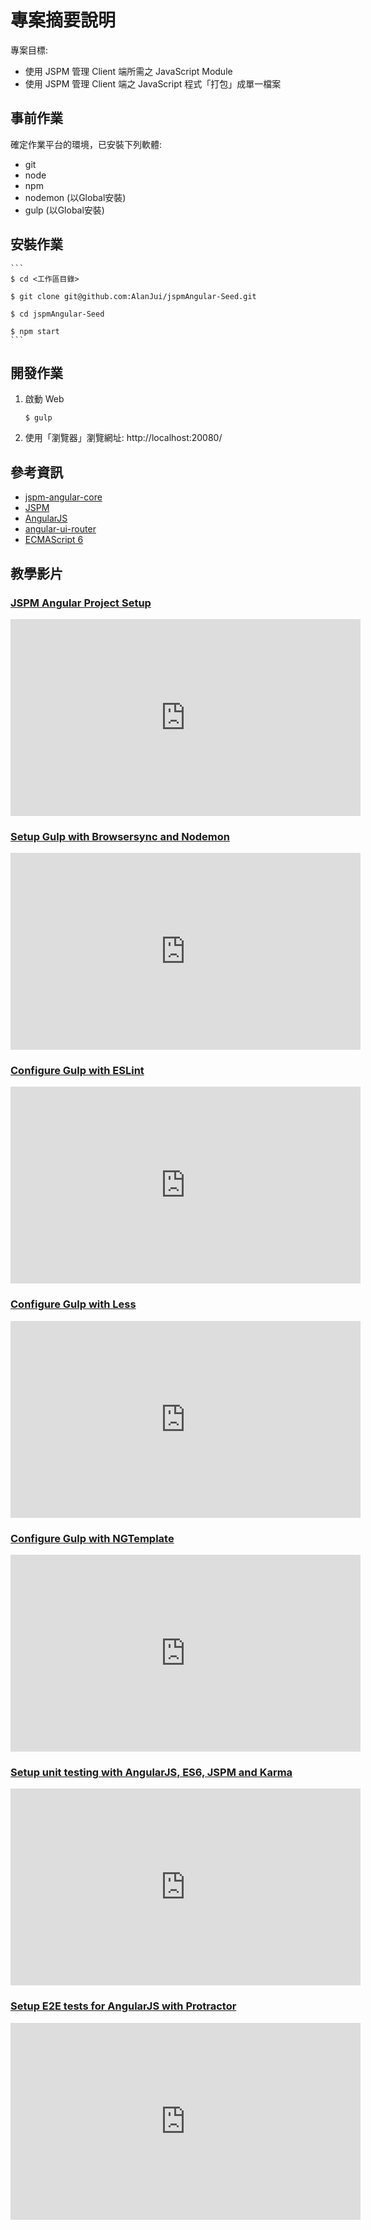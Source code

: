 # 專案摘要說明

  專案目標:
  
   * 使用 JSPM 管理 Client 端所需之 JavaScript Module
   * 使用 JSPM 管理 Client 端之 JavaScript 程式「打包」成單一檔案

## 事前作業

確定作業平台的環境，已安裝下列軟體:
 
 * git
 * node
 * npm
 * nodemon (以Global安裝)
 * gulp (以Global安裝)

## 安裝作業

    ```
    $ cd <工作區目錄>
    
    $ git clone git@github.com:AlanJui/jspmAngular-Seed.git
    
    $ cd jspmAngular-Seed
    
    $ npm start
    ```

## 開發作業

 1. 啟動 Web 

    ```
    $ gulp
    ```

 2. 使用「瀏覽器」瀏覽網址: http://localhost:20080/

    
## 參考資訊

 * [jspm-angular-core](https://github.com/bjanderson/jspm-angular-core/)
 * [JSPM](http://jspm.io/) 
 * [AngularJS](https://angularjs.org/) 
 * [angular-ui-router](http://angular-ui.github.io/ui-router/site/#/api/ui.router)
 * [ECMAScript 6](http://www.ecma-international.org/publications/standards/Ecma-262.htm)

## 教學影片

### [JSPM Angular Project Setup](https://www.youtube.com/watch?v=c7omV80IPwg)

<iframe width="560" height="315" src="https://www.youtube.com/embed/c7omV80IPwg?rel=0" frameborder="0" allowfullscreen></iframe>   

### [Setup Gulp with Browsersync and Nodemon](https://www.youtube.com/watch?v=_BNo2VCr2k8)

<iframe width="560" height="315" src="https://www.youtube.com/embed/_BNo2VCr2k8?rel=0" frameborder="0" allowfullscreen></iframe>

### [Configure Gulp with ESLint](https://www.youtube.com/watch?v=_QzVB382JwQ)

<iframe width="560" height="315" src="https://www.youtube.com/embed/_QzVB382JwQ?rel=0" frameborder="0" allowfullscreen></iframe>

### [Configure Gulp with Less](https://www.youtube.com/watch?v=bTj7jNt35kk)

<iframe width="560" height="315" src="https://www.youtube.com/embed/bTj7jNt35kk?rel=0" frameborder="0" allowfullscreen></iframe>

### [Configure Gulp with NGTemplate](https://www.youtube.com/watch?v=gh8AkXcmfO8)

<iframe width="560" height="315" src="https://www.youtube.com/embed/gh8AkXcmfO8?rel=0" frameborder="0" allowfullscreen></iframe>

### [Setup unit testing with AngularJS, ES6, JSPM and Karma](https://www.youtube.com/watch?v=3D7o9BQHY7Q)

<iframe width="560" height="315" src="https://www.youtube.com/embed/3D7o9BQHY7Q?rel=0" frameborder="0" allowfullscreen></iframe>

### [Setup E2E tests for AngularJS with Protractor](https://www.youtube.com/watch?v=6f3MuEgDT0E)

<iframe width="560" height="315" src="https://www.youtube.com/embed/6f3MuEgDT0E?rel=0" frameborder="0" allowfullscreen></iframe>


